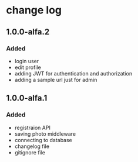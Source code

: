 # change log


## 1.0.0-alfa.2
### Added
* login user
* edit profile
* adding JWT for authentication and authorization
* adding a sample url just for admin

## 1.0.0-alfa.1
### Added
* registraion API
* saving photo middleware
* connecting to database
* changelog file
* gitignore file